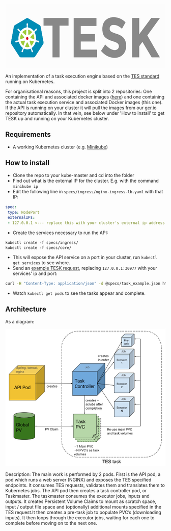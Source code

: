 <img src="docs/TESKlogowfont.png" height="200">


An implementation of a task execution engine based on the [TES standard](https://github.com/ga4gh/task-execution-schemas) running on Kubernetes. 

For organisational reasons, this project is split into 2 repositories: One containing the API and associated docker images ([here](https://github.com/EMBL-EBI-TSI/tesk-api)) and one containing the actual task execution service and associated Docker images (this one). If the API is running on your cluster it will pull the images from our gcr.io repository automatically. In that vein, see below under 'How to install' to get TESK up and running on your Kubernetes cluster.

## Requirements
 - A working Kubernetes cluster (e.g. [Minikube](https://github.com/kubernetes/minikube))

## How to install
 - Clone the repo to your kube-master and cd into the folder
 - Find out what is the external IP for the cluster. E.g. with the command `minikube ip`
 - Edit the following line in `specs/ingress/nginx-ingress-lb.yaml` with that IP:
 
 ```yaml
 spec:
  type: NodePort
  externalIPs:
  - 127.0.0.1 <--- replace this with your cluster's external ip address

 ```
 
 - Create the services necessary to run the API:

```
kubectl create -f specs/ingress/
kubectl create -f specs/core/
```
 - This will expose the API service on a port in your cluster, run `kubectl get services` to see where.
 - Send an [example TESK request](https://github.com/EMBL-EBI-TSI/TESK/blob/master/specs/task_example.json), replacing `127.0.0.1:30977` with your services' ip and port:
 
 ```bash
 curl -H "Content-Type: application/json" -d @specs/task_example.json http://127.0.0.1:30977/v1/tasks
 ```
  - Watch `kubectl get pods` to see the tasks appear and complete.
 
 ## Architecture
As a diagram:

![TESK architecture](docs/architecture.png)

Description: The main work is performed by 2 pods. First is the API pod, a pod which runs a web server (NGINX) and exposes the TES specified endpoints. It consumes TES requests, validates them and translates them to Kubernetes jobs. The API pod then creates a task controller pod, or Taskmaster. The taskmaster consumes the executor jobs, inputs and outputs. It creates Persistent Volume Claims to mount as scratch space, input / output file space and (optionally) additional mounts specified in the TES request.It then creates a pre-task job to populate PVC’s (downloading inputs). It then loops through the executor jobs, waiting for each one to complete before moving on to the next one.


